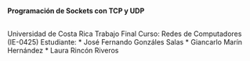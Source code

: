 ##
**Programación de Sockets con TCP y UDP**
##
Universidad de Costa Rica
Trabajo Final
Curso: Redes de Computadores (IE-0425)
Estudiante:
	* José Fernando Gonzáles Salas
	* Giancarlo Marín Hernández
	* Laura Rincón Riveros


